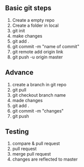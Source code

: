 ## Basic git steps

1. Create a empty repo
2. Create a folder in local
3. git init
4. make changes
5. git add .
6. git commit -m "name of commit"
7. git remote add origin link
8. git push -u origin master

## Advance

1. create a branch in git repo
2. git pull
3. git checkout branch name
4. made changes
5. git add .
6. git commit -m "changes"
7. git push

## Testing

1. compare & pull request
2. pull request
3. merge pull request
4. changes are reflected to master
